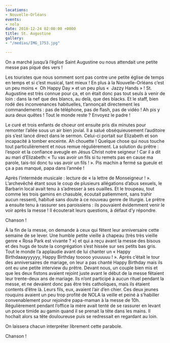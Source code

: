 ```yaml
---
locations:
- Nouvelle-Orléans
events:
- nola
date: 2018-12-24 02:00:00 +0000
title: St. Augustine
gallery:
- "/medias/IMG_1753.jpg"

---
```

On a marché jusqu’à l’église Saint Augustine ou nous attendait une petite messe pas piqué des vers !

Les touristes que nous somment sont pas contre une petite église de temps en temps et si c’est musical, tant mieux ! En plus à la Nouvelle-Orléans c’est un peu moins «  Oh Happy Day »  et un peu plus «  Jazzy Hands » !
St. Augustine est très connue pour ça, et on était donc pas tout seuls à venir de loin : dans la nef que des blancs, au delà, que des blacks. Et le staff, bien rodé des inconvenances habituelles, t’annonçait directement les commandements : pas de téléphone, pas de flash, pas de vidéo ! Ah pis y aura deux quêtes ! Tout le monde reste ? Envoyez le padre !

Le curé et trois enfants de choeur ont ensuite pris dix minutes pour remonter l’allée sous un air bien jovial. Il a salué obséquieusement l’auditoire pis s’est lancé direct dans le sermon. Celui-ci portait sur Elizabeth et son incapacité à tomber enceinte. Ah chouette ! Quelque chose qui nous touche tout particulièrement et nous remue régulièrement. La solution du prêtre : l’espoir et la confiance aveugle en Jésus Christ notre seigneur ! Car il a dit au mari d’Elizabeth: « Tu vas avoir un fils si tu remets pas en cause ma parole, tais-toi donc tu vas avoir un fils ! ». Pis machin a fermé sa gueule et ça a pas manqué, papa dans l’année !

Après l’intermède musicale : lecture de « la lettre de Monseigneur ! ». L’archevêché étant sous le coup de plusieurs allégations d’abus sexuels, le Barbarin local avait tenu à s’adresser à ses ouailles. Et le troupeau, tout comme les trois gamins en chasuble, écoutait patiemment, sans trahir aucun ressenti, habitué sans doute à ce nouveau genre de liturgie. Le prêtre a ensuite tenu à rassurer ses paroissiens : ils pouvaient évidemment venir le voir après la messe  ! Il  écouterait leurs questions, à défaut d’y répondre.

Chanson !

À la fin de la messe, on demande à ceux qui fêtent leur anniversaire cette semaine de se lever. Une humble petite vieille à chapeau (très très vieille genre « Rosa Park est vivante ? ») et qui a reçu avant la messe des bisous et des hugs de toute la congrégation s’est hissée sur ses petits bas gris. Tout le monde l’a applaudie avant de lui chanter un « Happy Birthdaaayyyyyy, Happy Birthday tooooo youuuuu ! ».
Après c’était le tour des anniversaires de mariage, on leur a pas chanté Happy Birthday mais ils ont eu une petite interview du prêtre.
Devant nous, un couple bien mis et que les deux fistons avaient rejoint juste avant le début de la messe fêtaient leur trente-deux ans de mariage. Ils n’ont participé à aucun rituel pendant la messe, et ne devaient donc pas être très catholiques, mais ils étaient contents d’être là.
Leurs fils, eux, avaient l’air d’en chier. Ces deux jeunes rouquins avaient un peu trop profité de NOLA la veille et peiné à s’habiller convenablement pour rejoindre papa-maman à la messe de 10h. 
Régulièrement pendant l’office la mère avait tenté de se rassurer en levant un pouce timide au gamin quand il se prenait la tête dans les mains. Il hochait alors sa tête douloureuse puis se redressait en regardant au loin. 

On laissera chacun interpréter librement cette parabole. 

Chanson !